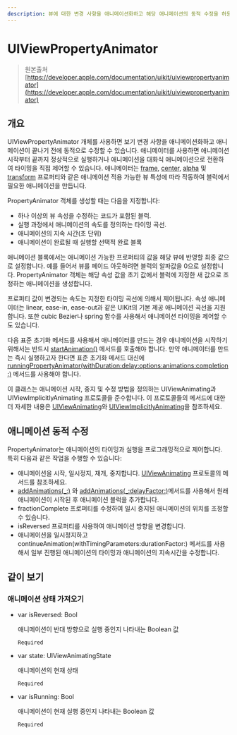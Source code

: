 ```yaml
---
description: 뷰에 대한 변경 사항을 애니메이션화하고 해당 애니메이션의 동적 수정을 허용하는 클래스입니다.
---
```


# UIViewPropertyAnimator

> 원본출처  
> [https://developer.apple.com/documentation/uikit/uiviewpropertyanimator](https://developer.apple.com/documentation/uikit/uiviewpropertyanimator)

## 개요

UIViewPropertyAnimator 개체를 사용하면 보기 변경 사항을 애니메이션화하고 애니메이션이 끝나기 전에 동적으로 수정할 수 있습니다. 애니메이터를 사용하면 애니메이션 시작부터 끝까지 정상적으로 실행하거나 애니메이션을 대화식 애니메이션으로 전환하여 타이밍을 직접 제어할 수 있습니다. 애니메이터는 [frame](../../../not-found.md), [center](../../../not-found.md), [alpha](../../../not-found.md) 및 [transform](../../../not-found.md) 프로퍼티와 같은 애니메이션 적용 가능한 뷰 특성에 따라 작동하여 블럭에서 필요한 애니메이션을 만듭니다.

PropertyAnimator 객체를 생성할 때는 다음을 지정합니다:

* 하나 이상의 뷰 속성을 수정하는 코드가 포함된 블럭.
* 실행 과정에서 애니메이션의 속도를 정의하는 타이밍 곡선.
* 애니메이션의 지속 시간\(초 단위\)
* 애니메이션이 완료될 때 실행할 선택적 완료 블록

애니메이션 블록에서는 애니메이션 가능한 프로퍼티의 값을 해당 뷰에 반영할 최종 값으로 설정합니다. 예를 들어서 뷰를 페이드 아웃하려면 블럭의 알파값을 0으로 설정합니다. PropertyAnimator 객체는 해당 속성 값을 초기 값에서 블럭에 지정한 새 값으로 조정하는 애니메이션을 생성합니다.

프로퍼티 값이 변경되는 속도는 지정한 타이밍 곡선에 의해서 제어됩니다. 속성 애니메이터는 linear, ease-in, ease-out과 같은 UIKit의 기본 제공 애니메이션 곡선을 지원합니다. 또한 cubic Bezier나 spring 함수를 사용해서 애니메이션 타이밍을 제어할 수도 있습니다.

다음 표준 초기화 메서드를 사용해서 애니메이터를 만드는 경우 애니메이션을 시작하기 위해서는 반드시 [startAnimation\(\)](../../../not-found.md) 메서드를 호출해야 합니다. 만약 애니메이터를 만드는 즉시 실행하고자 한다면 표준 초기화 메서드 대신에 [runningPropertyAnimator\(withDuration:delay:options:animations:completion:\)](../../../not-found.md) 메서드를 사용해야 합니다.

이 클래스는 애니메이션 시작, 중지 및 수정 방법을 정의하는 UIViewAnimating과 UIViewImplicitlyAnimating 프로토콜을 준수합니다. 이 프로토콜들의 메서드에 대한 더 자세한 내용은 [UIViewAnimating](../../../not-found.md)와 [UIViewImplicitlyAnimating](../../../not-found.md)을 참조하세요.

## 애니메이션 동적 수정

PropertyAnimator는 애니메이션의 타이밍과 실행을 프로그래밍적으로 제어합니다. 특히 다음과 같은 작업을 수행할 수 있습니다:

* 애니메이션을 시작, 일시정지, 재개, 중지합니다. [UIViewAnimating](../../../not-found.md) 프로토콜의 메서드를 참조하세요.
* [addAnimations\(\_:\)](../../../not-found.md) 와 [addAnimations\(\_:delayFactor:\)](../../../not-found.md)메서드를 사용해서 원래 애니메이션이 시작된 후 애니메이션 블럭을 추가합니다.
* fractionComplete 프로퍼티를 수정하여 일시 중지된 애니메이션의 위치를 조정할 수 있습니다.
* isReversed 프로퍼티를 사용하여 애니메이션 방향을 변경합니다.
* 애니메이션을 일시정지하고 continueAnimation\(withTimingParameters:durationFactor:\) 메서드를 사용해서 일부 진행된 애니메이션의 타이밍과 애니메이션의 지속시간을 수정합니다.

## 같이 보기

### 애니메이션 상태 가져오기

* var isReversed: Bool

  애니메이션이 반대 방향으로 실행 중인지 나타내는 Boolean 값 

  `Required`

* var state: UIViewAnimatingState

  애니메이션의 현재 상태

  `Required`

* var isRunning: Bool

  애니메이션이 현재 실행 중인지 나타내는 Boolean 값

  `Required`

